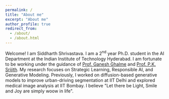 ```yaml
---
permalink: /
title: "About me"
excerpt: "About me"
author_profile: true
redirect_from: 
  - /about/
  - /about.html
---
```


Welcome! I am Siddharth Shrivastava. I am a 2<sup>nd</sup> year Ph.D. student in the AI Department at the Indian Institute of Technology Hyderabad. I am fortunate to be working under the guidance of [Prof. Ganesh Ghalme](https://sites.google.com/view/ganeshghalme/home)  and [Prof. P.K. Srijith](https://sites.google.com/site/pksrijith/home). My research focuses on Strategic Learning, Responsible AI, and Generative Modeling. Previously, I worked on diffusion-based generative models to improve urban-driving segmentation at IIT Delhi and explored medical image analysis at IIT Bombay. I believe "Let there be Light, Smile and Joy are simply woow in life". 
